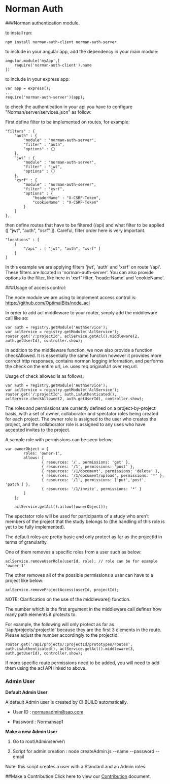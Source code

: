 Norman Auth
=====

###Norman authentication module.

to install run:

	npm install norman-auth-client norman-auth-server

to include in your angular app, add the dependency in your main module:

	angular.module('myApp',[
		require('norman-auth-client').name
	])

to include in your express app:

	var app = express();
	...
	require('norman-auth-server')(app);

to check the authentication in your api you have to configure "Norman/server/services.json" as follow:

First define filter to be implemented on routes, for example:

	"filters" : {
        "auth" : {
            "module" : "norman-auth-server",
            "filter" : "auth",
            "options" : {}
        },
        "jwt" : {
            "module" : "norman-auth-server",
            "filter" : "jwt",
            "options" : {}
        },
        "xsrf" : {
            "module" : "norman-auth-server",
            "filter" : "xsrf",
            "options" : {
                "headerName" : "X-CSRF-Token",
                "cookieName" : "X-CSRF-Token"
            }
        }
    },
    
then define routes that have to be filtered (/api) and what filter to be applied ([ "jwt", "auth", "xsrf" ]).
Careful, filter order here is very important.

    "locations" : [
        {
            "/api" : [ "jwt", "auth", "xsrf" ]
        }
    ]
	
In this example we are applying filters 'jwt', 'auth' and 'xsrf' on route '/api'. These filters are located in 'norman-auth-server'. You can also provide options to the filter, like here in 'xsrf' filter, 'headerName' and 'cookieName'.

###Usage of access control:

The node module we are using to implement access control is: https://github.com/OptimalBits/node_acl

In order to add acl middleware to your router, simply add the middleware call like so:

	var auth = registry.getModule('AuthService');
	var aclService = registry.getModule('AclService');
	router.get('/:projectId', aclService.getAcl().middleware(2, auth.getUserId), controller.show);
	
In addition to the middleware function, we now also provide a function checkAllowed. It is essentially the same function however it provides more correct http responses, contains norman logging information, and performs the check on the entire url, i.e. uses req.originalUrl over req.url.

Usage of check allowed is as follows; 

	var auth = registry.getModule('AuthService');
	var aclService = registry.getModule('AclService');
	router.get('/:projectId', auth.isAuthenticated(), aclService.checkAllowed(2, auth.getUserId), controller.show);

The roles and permissions are currently defined on a project-by-project basis, with a set of owner, collaborator and spectator roles being created for each project. The owner role is assigned to the user who creates the project, and the collaborator role is assigned to any uses who have accepted invites to the project.

A sample role with permissions can be seen below: 

	var ownerObject = {
        	roles: 'owner-1',
        	allows: [
            		{ resources: '/', permissions: 'get' },
            		{ resources: '/1', permissions: 'post' },
            		{ resources: '/1/document', permissions: 'delete' },
            		{ resources: '/1/document/upload', permissions: '*' },
            		{ resources: '/1', permissions: ['put','post', 'patch'] },
            		{ resources: '/1/invite', permissions: '*' }
        	]
    	};
    	
    	aclService.getAcl().allow([ownerObject]);


The spectator role will be used for participants of a study who aren't members of the project that the study belongs to (the handling of this role is yet to be fully implemented).


The default roles are pretty basic and only protect as far as the projectId in terms of granularity.

One of them removes a specific roles from a user such as below:

	aclService.removeUserRole(userId, role); // role can be for example 'owner-1'
	
The other removes all of the possible permissions a user can have to a project like below:

	aclService.removeProjectAccess(userId, projectId);
	
	
NOTE: Clarification on the use of the middleware() function. 

The number which is the first argument in the middleware call defines how many path elements it protects to.

For example, the following will only protect as far as '/api/projects/:projectId' because they are the first 3 elements in the route. Please adjust the number accordingly to the projectId.

	router.get('/api/projects/:projectId/prototypes/routes', auth.isAuthenticated(), aclService.getAcl().middleware(3, auth.getUserId), controller.show);

If more specific route permissions need to be added, you will need to add them using the acl API linked to above.

### Admin User

**Default Admin User**

A default Admin user is created by CI BUILD automatically.

  - User ID : normanadmin@sap.com

  - Password : Normansap1


**Make a new Admin User**

  1. Go to root\Admin\server\

  2. Script for admin creation : node createAdmin.js --name <admin name> --password <admin password>  --email <admin email>

  Note: this script creates a user with a Standard and an Admin roles.

##Make a Contribution
Click here to view our [Contribution](https://github.wdf.sap.corp/Norman/Norman/blob/master/Contributing.md) document.
